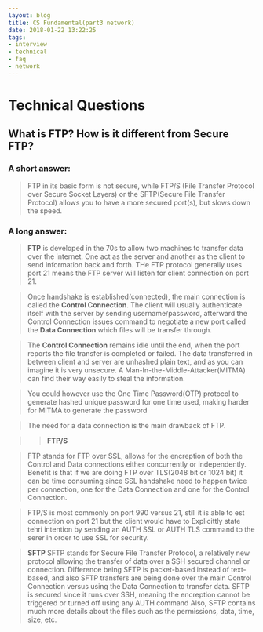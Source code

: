 ```yaml
---
layout: blog
title: CS Fundamental(part3 network)
date: 2018-01-22 13:22:25
tags:
- interview
- technical
- faq
- network
---
```


# Technical Questions

## What is FTP? How is it different from Secure FTP?
### A short answer:
>FTP in its basic form is not secure, while FTP/S (File Transfer Protocol over Secure Socket Layers) or the SFTP(Secure File Transfer Protocol) allows you to have a more secured port(s), but slows down the speed.
<!--more-->

### A long answer:
>**FTP** is developed in the 70s to allow two machines to transfer data over the internet. One act as the server and another as the client to send information back and forth. THe FTP protocol generally uses port 21 means the FTP server will listen for client connection on port 21.

>Once handshake is established(connected), the main connection is called the **Control Connection**. The client will usually authenticate itself with the server by sending username/password, afterward the Control Connection issues command to negotiate a new port called the **Data Connection** which files will be transfer through.

>The **Control Connection** remains idle until the end, when the port reports the file transfer is completed or failed. The data transferred in between client and server are unhashed plain text, and as you can imagine it is very unsecure. A Man-In-the-Middle-Attacker(MITMA) can find their way easily to steal the information.

>You could however use the One Time Password(OTP) protocol to generate hashed unique password for one time used, making harder for MITMA to generate the password

>The need for a data connection is the main drawback of FTP.

>>**FTP/S**

>FTP stands for FTP over SSL, allows for the encreption of both the Control and Data connections either concurrently or independently.
Benefit is that if we are doing FTP over TLS(2048 bit or 1024 bit) it can be time consuming since SSL handshake need to happen twice per connection, one for the Data Connection and one for the Control Connection.

>FTP/S is most commonly on port 990 versus 21, still it is able to est connection on port 21 but the client would have to Explicittly state tehri intention by sending an AUTH
SSL or AUTH TLS command to the serer in order to use SSL for security.

>**SFTP**
>SFTP stands for Secure File Transfer Protocol, a relatively new protocol allowing the transfer of data over a SSH secured channel or connection.
Difference being SFTP is packet-based instead of text-based, and also SFTP transfers are being done over the main Control Connection versus using the Data Connection to transfer data.
SFTP is secured since it runs over SSH, meaning the encreption cannot be triggered or turned off using any AUTH command
Also, SFTP contains much more details about the files such as the permissions, data, time, size, etc.


